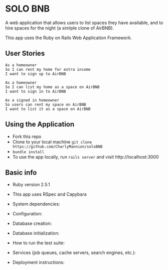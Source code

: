 # SOLO BNB

A web application that allows users to list spaces they have available, and to hire spaces for the night (a simlple clone of AirBNB).

This app uses the Ruby on Rails Web Application Framework.

## User Stories

```
As a homeowner
So I can rent my home for extra income
I want to sign up to AirBNB

As a homeowner
So I can list my home as a space on AirBNB
I want to sign in to AirBNB

As a signed in homeowner
So users can rent my space on AirBNB
I want to list it as a space on AirBNB
```

## Using the Application

* Fork this repo
* Clone to your local machine `git clone https://github.com/CharlyMannion/soloBNB`
* `bundle install`
* To use the app locally, run `rails server` and visit http://localhost:3000

## Basic info

* Ruby version 2.5.1

* This app uses RSpec and Capybara

* System dependencies:

* Configuration:

* Database creation:

* Database initialization:

* How to run the test suite:

* Services (job queues, cache servers, search engines, etc.):

* Deployment instructions:
